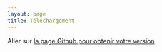 ```yaml
---
layout: page
title: Téléchargement
---
```


Aller sur <a href="https://github.com/Isilex/download">la page Github pour obtenir votre version</a>
